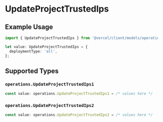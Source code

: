 # UpdateProjectTrustedIps

## Example Usage

```typescript
import { UpdateProjectTrustedIps } from '@vercel/client/models/operations';

let value: UpdateProjectTrustedIps = {
  deploymentType: 'all',
};
```

## Supported Types

### `operations.UpdateProjectTrustedIps1`

```typescript
const value: operations.UpdateProjectTrustedIps1 = /* values here */
```

### `operations.UpdateProjectTrustedIps2`

```typescript
const value: operations.UpdateProjectTrustedIps2 = /* values here */
```
